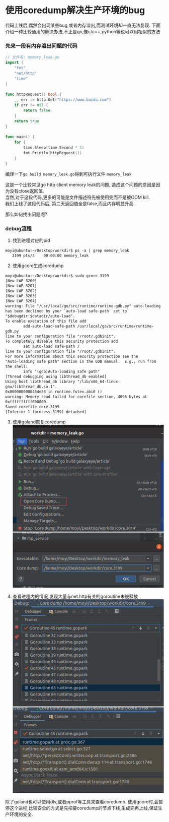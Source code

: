 # 使用coredump解决生产环境的bug

代码上线后,偶然会出现某些bug,或者内存溢出,而测试环境却一直无法复现. 下面介绍一种比较通用的解决办法,不止是go,像c/c++,python等也可以用相似的方法

### 先来一段有内存溢出问题的代码

```go
// 文件名: memory_leak.go
import (
	"fmt"
	"net/http"
	"time"
)

func httpRequest() bool {
	_, err := http.Get("https://www.baidu.com")
	if err != nil {
		return false
	}
	return true
}

func main() {
	for {
		time.Sleep(time.Second * 5)
		fmt.Println(httpRequest())
	}
}
```

编译一下`go build memory_leak.go`得到可执行文件 `memory_leak`

这是一个比较常见go http client memory leak的问题, 造成这个问题的原因是因为没有close返回值.     
当然,对于这段代码,更多的可能是文件描述符先被使用完而不是被OOM kill.  
我们上线了这段代码后, 第二天返回值全是false,而且内存明显升高.

那么如何找出问题呢?

### debug流程

1. 找到进程对应的pid

```shell
moyi@ubuntu:~/Desktop/workdir$ ps -a | grep memory_leak
   3199 pts/3    00:00:00 memory_leak
```

2. 使用gcore生成coredump

```shell
moyi@ubuntu:~/Desktop/workdir$ sudo gcore 3199
[New LWP 3200]
[New LWP 3201]
[New LWP 3202]
[New LWP 3203]
[New LWP 3204]
warning: File "/usr/local/go/src/runtime/runtime-gdb.py" auto-loading has been declined by your `auto-load safe-path' set to "$debugdir:$datadir/auto-load".
To enable execution of this file add
        add-auto-load-safe-path /usr/local/go/src/runtime/runtime-gdb.py
line to your configuration file "/root/.gdbinit".
To completely disable this security protection add
        set auto-load safe-path /
line to your configuration file "/root/.gdbinit".
For more information about this security protection see the
"Auto-loading safe path" section in the GDB manual.  E.g., run from the shell:
        info "(gdb)Auto-loading safe path"
[Thread debugging using libthread_db enabled]
Using host libthread_db library "/lib/x86_64-linux-gnu/libthread_db.so.1".
0x0000000000464e83 in runtime.futex.abi0 ()
warning: Memory read failed for corefile section, 4096 bytes at 0xffffffffff600000.
Saved corefile core.3199
[Inferior 1 (process 3199) detached]
```

3. 使用goland恢复coredump  
   ![img.png](../img/img.png)
   ![img_2.png](../img/img_2.png)

4. 查看进程内的情况 发现大量与net.http有关的goroutine未被释放  
   ![img_1.png](../img/img_1.png)
   ![img_3.png](../img/img_3.png)


除了goland也可以使用dlv,或者pprof等工具来查看coredump.
使用gcore时,会暂停这个进程,比较安全的方式是先把要coredump的节点下线,生成完再上线,保证生产环境的安全.
